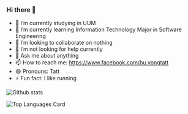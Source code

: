 ### Hi there 👋

<!--
**buyongtatt/buyongtatt** is a ✨ _special_ ✨ repository because its `README.md` (this file) appears on your GitHub profile.

Here are some ideas to get you started:
-->
- 🔭 I’m currently studying in UUM
- 🌱 I’m currently learning Information Technology Major in Software Engineering
- 👯 I’m looking to collaborate on nothing
- 🤔 I’m not looking for help currently
- 💬 Ask me about anything
- 📫 How to reach me: https://www.facebook.com/bu.yongtatt
- 😄 Pronouns: Tatt
- ⚡ Fun fact: I like running


 ![Github stats](https://github-readme-stats.vercel.app/api?username=buyongtatt&theme=highcontrast&show_icons=true&count_private=true)
 
 ![Top Languages Card](https://github-readme-stats.vercel.app/api/top-langs/?username=buyongtatt&layout=compact)
